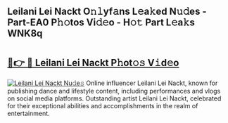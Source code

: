 ## Leilani Lei Nackt O𝚗𝚕yf𝚊ns L𝚎a𝚔ed N𝚞𝚍es - Part-EA0 P𝚑𝚘tos Vi𝚍𝚎o - H𝚘𝚝 Part L𝚎a𝚔s WNK8q

# <h2><a href="http://kf6181.oniu.top/?m=Leilani+Lei+Nackt">🔗👉 🔴 Leilani Lei Nackt P𝚑ot𝚘𝚜 V𝚒d𝚎o</a></h2>

[![Leilani Lei Nackt Nu𝚍e𝚜](https://i.imgur.com/0qMVB7G.gif)](http://kf6181.oniu.top/?m=Leilani+Lei+Nackt)
Online influencer Leilani Lei Nackt, known for publishing dance and lifestyle content, including performances and vlogs on social media platforms. Outstanding artist Leilani Lei Nackt, celebrated for their exceptional abilities and accomplishments in the realm of entertainment.  
